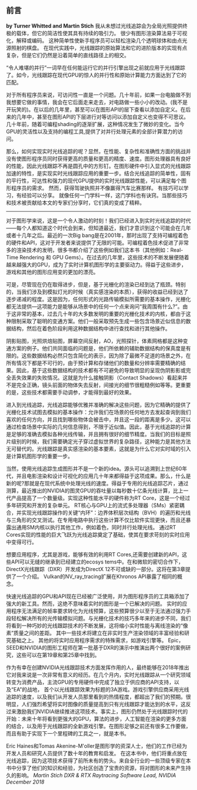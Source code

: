 ## 前言
**by Turner Whitted and Martin Stich**
我从未想过光线追踪会为全局光照提供终极的载体，但它的简洁性使其具有持续的吸引力。 很少有图形渲染算法易于可视化，解释或编码。 这种简单性使新手程序员可以轻松渲染几个透明球体和由点光源照射的棋盘。 在现代实践中，光线跟踪的原始算法和它的进阶版本的实现有点复杂，但是它们仍然是沿着简单的直线路径上的相交。

“令人难堪的并行”一词早在任何能运行它的并行引擎出现之前就应用于光线跟踪了。如今，光线跟踪在现代GPU的惊人的并行性和原始计算能力方面达到了它的匹配。

对于所有程序员来说，可访问性一直是一个问题。几十年前，如果一台电脑做不到我想要它做的事情，我会在它后面走来走去，对电路做一些小小的改动。(我不是开玩笑的)。在以后的几年里，甚至可以在图形API的层下查看以添加自定义。在后来的几年中，甚至在图形API的下层进行对等访问以添加自定义也变得不可思议。几十年前，随着可编程shading的逐渐扩展，这种情况发生了微妙的变化。当今GPU的灵活性以及支持的编程工具,提供了对并行处理元素的全部计算潜力的访问。

那么，如何实现实时光线追踪的呢？显然，在性能、复杂性和准确性方面的挑战并没有使图形程序员同时获得更高的质量和更高的精度、速度。图形处理器具有良好的性能，因此光线跟踪不再是圆孔中的方形钉。在图形硬件中引入显式的光线跟踪加速的特性，是实现实时光线跟踪应用的重要一步。结合光线追踪的简单性，固有的平行性，可达性和强力的现代GPU提供的实时光线跟踪性能，可以满足每个图形程序员的需求。 然而，获得驾驶执照并不像赢得汽车比赛那样。 有技巧可以学习，有经验可以分享。 就像任何一门学科一样，这门学科也有诀窍。当那些技巧和技术被贡献给本文的专家们分享时，它们真的变成了精粹。
____
对于图形学来说，这是一个令人激动的时刻！我们已经进入到实时光线追踪的时代——每个人都知道这个时代会到来，但知道最近，我们才意识到这个可能会在几年或者十几年之后。最近的一次Big bang是在2001年，那时出现了支持可编程着色的硬件和API，这对于开发者来说提供了无限的可能。可编程着色技术促进了非常多的渲染技术的发明，很多书都介绍了这些例如我们这本书（其他例如：Real-Time Rendering 和 GPU Gems）。在过去的几年里，这些技术的不断发展便随着越来越强大的GPU，成为了实时计算机图形学的主要驱动力。得益于这些进步，游戏和其他的图形应用变的更加的漂亮。

可是，尽管现在仍在取得进步，但是，基于光栅化的渲染已经到达了瓶颈。特别的，当我们涉及到模拟灯光的时候（真实感渲染的本质），获得的收益已经到达了逐步递减的程度。这是因为，任何形式的光路传输模拟所需要的基本操作，光栅化都无法提供—这项能力是能够从场景中的任何一个点来询问“我周围有什么?”。由于这非常的基本，过去几十年的大多数发明的重要的光栅化技术的内核，都由于这种限制采取了聪明的变通方案。他们一般采取预先生成一些包含场景近似信息的数据结构，然后在着色阶段利用这种数据结构中进行查找和进行其他操作。

阴影贴图，光照烘焙贴图，屏幕空间反射，AO，光照探针，体素网格都是这种变通方案的例子。他们共同面临的问题是，他们所依赖的辅助数据结构的保真度是有限的。这些数据结构必然只包含简化的表示，因为除了最微不足道的场景之外，在所有情况下都是不可行的，由于预计算和存储他们的数量和分辨率需要精确的结果。因此，基于这些数据结构的技术都有不可避免的导致明显的呈现伪阴影影或完全丢失效果的失败情况。这就是为什么接触阴影（Contact Shadows）看起来并不是完全正确，镜头前面的物体失去反射，间接光的细节很粗糙例如等等。更重要的是，这些技术都需要手动调参，才能得到最好的效果。

进入到光线追踪，光线追踪能够优雅并准确的解决这些问题，因为它精确的提供了光栅化技术试图去模拟的基本操作：允许我们在场景的任何地方去发起查询到我们喜欢的任何方向，并且找到哪些物体会被击中，并且这一段的距离是多少。这可以通过检查场景中实际的几何信息得到，不限于近似值。因此，基于光线追踪的计算是足够的准确去模拟各种光线传输，并且拥有很好的细节精度。当我们的目标是照片级别的时候，我们需要确定光子穿过虚拟世界的复杂路径，这种能力是其他方法无可替代的。光线跟踪是真实感渲染的基本要素，这就是为什么它对实时域的引入是计算机图形学的重要一步。

当然，使用光线追踪生成图形并不是一个新的idea。源头可以追溯到上世纪60年代，并且电影渲染和设计可视化的应用几十年来都得益于这项成果。那么，什么是新的呢?那就是在现代系统中处理光线的速度。得益于专用的光线追踪芯片，通过测算，最近推出的NVIDIA的图灵GPU的吞吐量以每秒数十亿条光线计算，比上一代产品提高了一个数量级。实现这种性能水平的硬件称为RT Core，这是一个经过多年研究和开发的复杂单元。 RT核心与GPU上的流式多处理器（SMs）紧密耦合，并实现光线跟踪操作的关键“内环”：边界体积层次结构（BVH）的遍历和光线与三角形的交叉测试。在专用电路中执行这些计算不仅比软件实现更快，而且还暴露出通用SM内核以执行其他工作，例如着色，同时并行处理光线。 通过RT Cores实现的性能的巨大飞跃为光线追踪奠定了基础，使其在要求苛刻的实时应用中变得可行。

想要应用程序，尤其是游戏，能够有效的利用RT Cores,还需要创建新的API，这些API可以无缝的继承到已经建立的ecosys tems中。在和微软的密切合作下，DirectX光线跟踪（DXR）开发成为DirectX 12不可或缺的一部分。这将在第3章提供了一个介绍。 Vulkan的NV_ray_tracing扩展在Khronos API暴露了相同的概念。

快速光线追踪的GPU和API现在已经被广泛使用，并为图形程序员的工具箱添加了强大的新工具。然而，这绝不意味着实时的图形是一个已解决的问题。 实时的应用程序无法满足的帧率要求转化为光线预算，这些预算很少以至于无法通过强力手段轻松解决所有的光传输模拟问题。与光栅化技术的技巧多年来的进步不同，我们将看到一种巧妙的光线跟踪技术的不断发展，这将缩小实时性能与离线渲染的“像素”质量之间的差距。 其中一些技术将建立在非实时生产渲染领域的丰富经验和研究基础之上。 其他的将实时应用程序需求的特殊需求，如游戏引擎等。 Epic，SEED和NVIDIA的图形工程师在第一批基于DXR的演示中推演出两个很好的案例研究，这些可以在第19章和第25章中找到。

作为有幸在创建NVIDIA光线跟踪技术方面发挥作用的人，最终能够在2018年推出它对我来说是一次非常有意义的经历。在几个月内，实时光线跟踪从一个研究领域转变为消费产品，主流GPU的专用硬件中完成了独立于供应商的API支持，以及“EA”的战地， 首个以光线跟踪效果为标题的3A游戏。游戏引擎供应商采用光线追踪的速度，以及我们从开发人员那里看到的热情程度，都超出了我们的预期。很明显，人们强烈希望将实时图像的质量提高到只有光线跟踪才能达到的水平，这反过来激励我们NVIDIA继续推进这项技术。事实上，图形仍然处于光线跟踪时代的开始：未来十年将看到更强大的GPU，算法的进步，人工智能在渲染的更多方面的结合，以及用于光线跟踪的全新游戏引擎。在图形足够之前还有很多工作要做，而且有助于实现下一个里程碑的工具之一，就是本书。

Eric Haines和Tomas Akenine-M'oller是图形学的资深人士，他们的工作已经为开发人员和研究人员提供了数十年的教育和启发。 在这本书中，他们将重点放在光线追踪，因为这项技术获得了前所未有的势头。来自全行业的一些顶级专家在本书中分享了他们的知识和经验，为社区创造了宝贵的资源，将对图形的未来产生持久的影响。
*Martin Stich
DXR & RTX Raytracing Software Lead, NVIDIA
December 2018*


